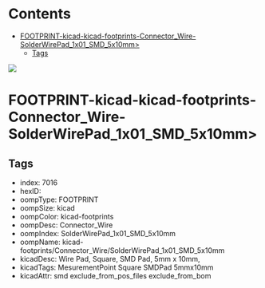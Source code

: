 



Contents
========

* [FOOTPRINT-kicad-kicad-footprints-Connector_Wire-SolderWirePad_1x01_SMD_5x10mm>](#footprint-kicad-kicad-footprints-connector_wire-solderwirepad_1x01_smd_5x10mm)
	* [Tags](#tags)
  
![][im]
# FOOTPRINT-kicad-kicad-footprints-Connector_Wire-SolderWirePad_1x01_SMD_5x10mm>

## Tags

- index: 7016
- hexID: 
- oompType: FOOTPRINT
- oompSize: kicad
- oompColor: kicad-footprints
- oompDesc: Connector_Wire
- oompIndex: SolderWirePad_1x01_SMD_5x10mm
- oompName: kicad-footprints/Connector_Wire/SolderWirePad_1x01_SMD_5x10mm
- kicadDesc: Wire Pad, Square, SMD Pad,  5mm x 10mm,
- kicadTags: MesurementPoint Square SMDPad 5mmx10mm
- kicadAttr: smd exclude_from_pos_files exclude_from_bom



[im]: image.png
